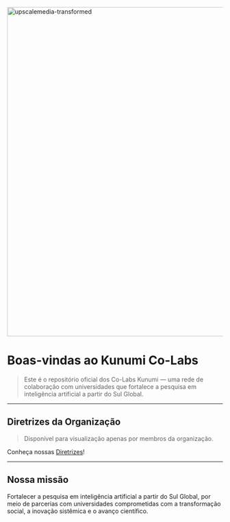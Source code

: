 <img width="3072" height="768" alt="upscalemedia-transformed" src="https://github.com/user-attachments/assets/7d94484e-af3f-4f83-b23b-7dfa599b239b" />

# Boas-vindas ao Kunumi Co-Labs

> Este é o repositório oficial dos Co-Labs Kunumi — uma rede de colaboração com universidades que fortalece a pesquisa em inteligência artificial a partir do Sul Global.

---
## Diretrizes da Organização

> Disponível para visualização apenas por membros da organização.

Conheça nossas [Diretrizes](https://github.com/Co-Labs-Kunumi/Diretrizes)!

---
## Nossa missão

Fortalecer a pesquisa em inteligência artificial a partir do Sul Global, por meio de parcerias com universidades comprometidas com a transformação social, a inovação sistêmica e o avanço científico.
